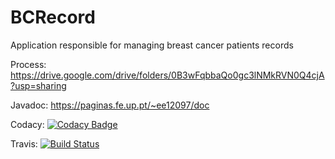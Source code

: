 # BCRecord

Application responsible for managing breast cancer patients records

Process:
https://drive.google.com/drive/folders/0B3wFqbbaQo0gc3lNMkRVN0Q4cjA?usp=sharing

Javadoc:
https://paginas.fe.up.pt/~ee12097/doc

Codacy:
[![Codacy Badge](https://api.codacy.com/project/badge/Grade/d6243d7c587f4377a2a9f1cf7aeb8440)](https://www.codacy.com/app/JPolonia/BCRecord?utm_source=github.com&amp;utm_medium=referral&amp;utm_content=JPolonia/BCRecord&amp;utm_campaign=Badge_Grade)

Travis:
[![Build Status](https://travis-ci.org/JPolonia/BCRecord.svg?branch=master)](https://travis-ci.org/JPolonia/BCRecord)
